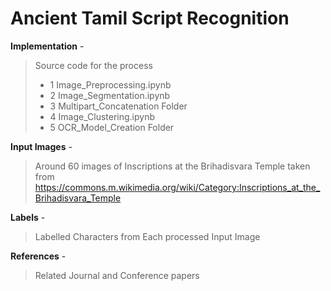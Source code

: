 # Ancient Tamil Script Recognition

**Implementation** -
> Source code for the process
> - 1 Image_Preprocessing.ipynb
> - 2 Image_Segmentation.ipynb
> - 3 Multipart_Concatenation Folder
> - 4 Image_Clustering.ipynb
> - 5 OCR_Model_Creation Folder


**Input Images** -
> Around 60 images of Inscriptions at the Brihadisvara Temple taken from https://commons.m.wikimedia.org/wiki/Category:Inscriptions_at_the_Brihadisvara_Temple


**Labels** -
> Labelled Characters from Each processed Input Image


**References** - 
> Related Journal and Conference papers
